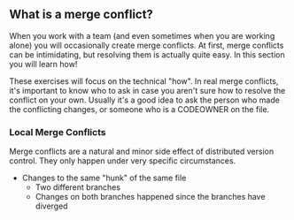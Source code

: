 ## What is a merge conflict?

When you work with a team (and even sometimes when you are working alone) you will occasionally create merge conflicts. At first, merge conflicts can be intimidating, but resolving them is actually quite easy. In this section you will learn how!

These exercises will focus on the technical "how". In real merge conflicts, it's important to know who to ask in case you aren't sure how to resolve the conflict on your own. Usually it's a good idea to ask the person who made the conflicting changes, or someone who is a CODEOWNER on the file.

### Local Merge Conflicts

Merge conflicts are a natural and minor side effect of distributed version control. They only happen under very specific circumstances.
- Changes to the same "hunk" of the same file
  - Two different branches
  - Changes on both branches happened since the branches have diverged
